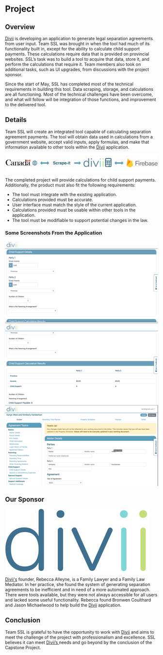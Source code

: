 # Project
<div class="page" markdown="1">
<div class="block" markdown="1">
<h2>Overview</h2>

<a href="https://www.divii.ca" target="_blank">Divii</a> is developing an application to generate legal separation agreements from user input. Team SSL was brought in when the tool had much of its functionality built in, except for the ability to calculate child support payments. These calculations require data that is provided on provincial websites. SSL’s task was to build a tool to acquire that data, store it, and perform the calculations that require it. Team members also took on additional tasks, such as UI upgrades, from discussions with the project sponsor.

Since the start of May, SSL has completed most of the technical requirements in building this tool. Data scraping, storage, and calculations are all functioning.  Most of the technical challenges have been overcome, and what will follow will be integration of those functions, and improvement to the delivered tool.
</div>

<div class="block" markdown="1">
<h2>Details</h2>

Team SSL will create an integrated tool capable of calculating separation agreement payments. The tool will obtain data used in calculations from a government website, accept valid inputs, apply formulas, and make that information available to other tools within the <a href="https://www.divii.ca" target="_blank">Divii</a> application.

<img src="images/data-flow.svg">

The completed project will provide calculations for child support payments. Additionally, the product must also fit the following requirements:
- The tool must integrate with the existing application.
- Calculations provided must be accurate.
- User interface must match the style of the current application.
- Calculations provided must be usable within other tools in the application.
- The tool must be modifiable to support potential changes in the law.
<h3>Some Screenshots From the Application</h3>
<div class="screenshots">
	<img src="images/child-support-1.png" class="screenshot" alt="child support inputs" onclick="window.open(this.src)">
	<img src="images/child-support-2.png" class="screenshot" alt="child support results" onclick="window.open(this.src)">
	<img src="images/editor.png" class="screenshot" id="last-screenshot" alt="divii builder page" onclick="window.open(this.src)">
</div>
</div>

<div class="block" markdown="1">
<h2>Our Sponsor</h2>
<a href="https://www.divii.ca" target="_blank"><img src="images/divii-logo.png" class="logo-img"></a>

<a href="https://www.divii.ca" target="_blank">Divii's</a> founder, Rebecca Alleyne, is a Family Lawyer and a Family Law Mediator. In her practice, she found the system of generating separation agreements to be inefficient and in need of a more automated approach. There were tools available, but they were not always accessible for all users and lacked some useful functionality. Rebecca found Bronwen Coulthard and Jason Michaelwood to help build the <a href="https://www.divii.ca" target="_blank">Divii</a> application.
</div>

<div class="block" markdown="1">
<h2>Conclusion</h2>

Team SSL is grateful to have the opportunity to work with <a href="https://www.divii.ca" target="_blank">Divii</a> and aims to meet the challenge of the project with professionalism and excellence. SSL believes it can meet <a href="https://www.divii.ca" target="_blank">Divii’s </a>needs and go beyond by the conclusion of the Capstone Project.
</div>
</div>